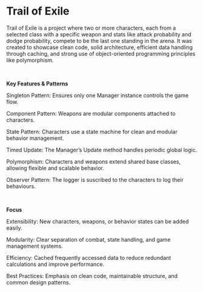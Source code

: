 # Trail of Exile
Trail of Exile is a project where two or more characters, each from a selected class with a specific weapon and stats like attack probability and dodge probability, compete to be the last one standing in the arena. It was created to showcase clean code, solid architecture, efficient data handling through caching, and strong use of object-oriented programming principles like polymorphism.

<br>

**Key Features & Patterns**

Singleton Pattern: Ensures only one Manager instance controls the game flow.

Component Pattern: Weapons are modular components attached to characters.

State Pattern: Characters use a state machine for clean and modular behavior management.

Timed Update: The Manager’s Update method handles periodic global logic.

Polymorphism: Characters and weapons extend shared base classes, allowing flexible and scalable behavior.

Observer Pattern: The logger is suscribed to the characters to log their behaviours.

<br>

**Focus**

Extensibility: New characters, weapons, or behavior states can be added easily.

Modularity: Clear separation of combat, state handling, and game management systems.

Efficiency: Cached frequently accessed data to reduce redundant calculations and improve performance.

Best Practices: Emphasis on clean code, maintainable structure, and common design patterns.
